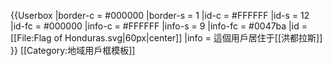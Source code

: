 {{Userbox
  |border-c = #000000
  |border-s = 1
  |id-c     = #FFFFFF
  |id-s     = 12
  |id-fc    = #000000
  |info-c   = #FFFFFF
  |info-s   = 9
  |info-fc  = #0047ba
  |id       = [[File:Flag of Honduras.svg|60px|center]]
  |info     = 這個用戶居住于[[洪都拉斯]]
}}
<noinclude>[[Category:地域用戶框模板]]</noinclude>